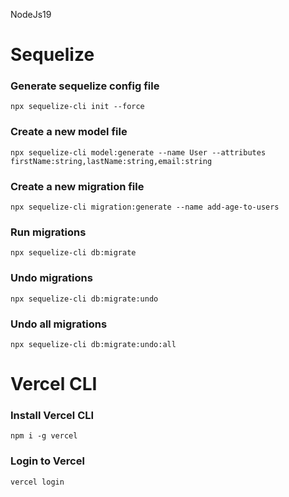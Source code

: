 NodeJs19


# Sequelize
### Generate sequelize config file
```npx sequelize-cli init --force```

### Create a new model file
```npx sequelize-cli model:generate --name User --attributes firstName:string,lastName:string,email:string```

### Create a new migration file
```npx sequelize-cli migration:generate --name add-age-to-users```


### Run migrations
```npx sequelize-cli db:migrate```

### Undo migrations
```npx sequelize-cli db:migrate:undo```

### Undo all migrations
```npx sequelize-cli db:migrate:undo:all```

# Vercel CLI
### Install Vercel CLI
```npm i -g vercel```

### Login to Vercel
```vercel login```